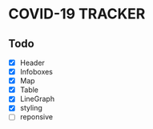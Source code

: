 # COVID-19 TRACKER

## Todo

- [x] Header
- [x] Infoboxes
- [x] Map
- [x] Table
- [x] LineGraph
- [x] styling
- [ ] reponsive

